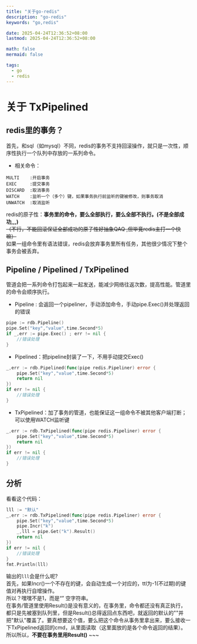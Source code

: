 ```yaml
---
title: "关于go-redis"
description: "go-redis"
keywords: "go,redis"

date: 2025-04-24T12:36:52+08:00
lastmod: 2025-04-24T12:36:52+08:00

math: false
mermaid: false

tags:
  - go
  - redis
---
```

# 关于 TxPipelined
## redis里的事务？
首先，和sql（如mysql）不同，redis的事务不支持回滚操作，就只是一次性，顺序性执行一个队列中存放的一系列命令。  
- 相关命令：  
```
MULTI    :开启事务
EXEC     :提交事务
DISCARD  :取消事务
WATCH    :监听一个（多个）键，如果事务执行前监听的键被修改，则事务取消
UNWATCH  :取消监听
```
redis的原子性：**事务里的命令，要么全部执行，要么全部不执行。(不是全部成功,,,)**  
~~（不行，不能回滚保证全部成功的原子性好抽象QAQ ,但毕竟redis主打一个快嘛）~~  
如果一组命令里有语法错误，redis会放弃事务里所有任务，其他很少情况下整个事务会被丢弃。  

## Pipeline / Pipelined / TxPipelined

管道会把一系列命令打包起来一起发送，能减少网络往返次数，提高性能。管道里的命令会顺序执行。  

- Pipeline : 会返回一个pipeliner，手动添加命令，手动pipe.Exec()并处理返回的错误  
```go
pipe := rdb.Pipeline()
pipe.Set("key","value",time.Second*5)
if _,err := pipe.Exec() ; err != nil {
	//错误处理
}
```
- Pipelined：把pipeline封装了一下，不用手动提交Exec()   
```go
_,err := rdb.Pipelined(func(pipe redis.Pipeliner) error {  
    pipe.Set("key","value",time.Second*5)  
    return nil  
})  
if err != nil {  
    //错误处理  
}
```
- TxPipelined：加了事务的管道，也能保证这一组命令不被其他客户端打断；可以使用WATCH监听键  
```go
_,err := rdb.TxPipelined(func(pipe redis.Pipeliner) error {  
    pipe.Set("key","value",time.Second*5)  
    return nil  
})  
if err != nil {  
    //错误处理  
}
```

## 分析
看看这个代码：  
```go
lll := "默认"  
_,err := rdb.TxPipelined(func(pipe redis.Pipeliner) error {  
    pipe.Set("key","value",time.Second*5)  
    pipe.Incr("k")  
    _,lll = pipe.Get("k").Result()  
    return nil  
})  
if err != nil {  
    //错误处理  
}  
fmt.Println(lll)
```
输出的`lll`会是什么呢?  
首先，如果Incr()一个不存在的键，会自动生成一个对应的，ttl为-1(不过期)的键值对再执行自增操作。  
所以？嘿嘿不是1，而是“” 空字符串。  
在事务/管道里使用Result()是没有意义的，在事务里，命令都还没有真正执行，都只是先被塞到队列里，但是Result()总得返回点东西吧，就返回的默认的""并把"默认"覆盖了。要真想要这个值，要么把这个命令从事务里拿出来，要么接收一下TxPipelined返回的cmd，从里面读取（这里面放的是各个命令返回的结果）。  
所以所以，**不要在事务里用Result()** ~~~  

